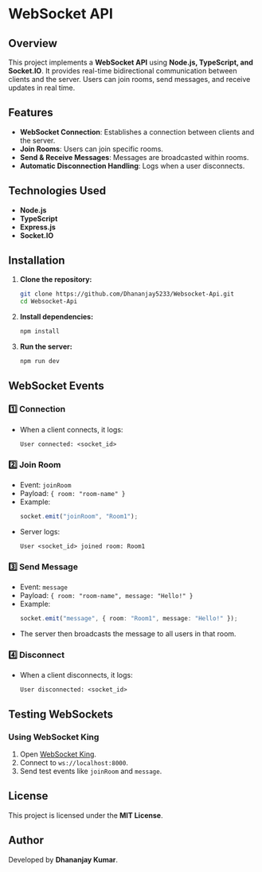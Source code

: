 # WebSocket API

## Overview
This project implements a **WebSocket API** using **Node.js, TypeScript, and Socket.IO**. It provides real-time bidirectional communication between clients and the server. Users can join rooms, send messages, and receive updates in real time.

## Features
- **WebSocket Connection**: Establishes a connection between clients and the server.
- **Join Rooms**: Users can join specific rooms.
- **Send & Receive Messages**: Messages are broadcasted within rooms.
- **Automatic Disconnection Handling**: Logs when a user disconnects.

## Technologies Used
- **Node.js**
- **TypeScript**
- **Express.js**
- **Socket.IO**

## Installation

1. **Clone the repository:**
   ```sh
   git clone https://github.com/Dhananjay5233/Websocket-Api.git
   cd Websocket-Api
   ```

2. **Install dependencies:**
   ```sh
   npm install
   ```

3. **Run the server:**
   ```sh
   npm run dev
   ```

## WebSocket Events

### 1️⃣ **Connection**
- When a client connects, it logs:
  ```
  User connected: <socket_id>
  ```

### 2️⃣ **Join Room**
- Event: `joinRoom`
- Payload: `{ room: "room-name" }`
- Example:
  ```ts
  socket.emit("joinRoom", "Room1");
  ```
- Server logs:
  ```
  User <socket_id> joined room: Room1
  ```

### 3️⃣ **Send Message**
- Event: `message`
- Payload: `{ room: "room-name", message: "Hello!" }`
- Example:
  ```ts
  socket.emit("message", { room: "Room1", message: "Hello!" });
  ```
- The server then broadcasts the message to all users in that room.

### 4️⃣ **Disconnect**
- When a client disconnects, it logs:
  ```
  User disconnected: <socket_id>
  ```

## Testing WebSockets
### **Using WebSocket King**
1. Open [WebSocket King](https://websocketking.com/).
2. Connect to `ws://localhost:8000`.
3. Send test events like `joinRoom` and `message`.

## License
This project is licensed under the **MIT License**.

## Author
Developed by **Dhananjay Kumar**.

